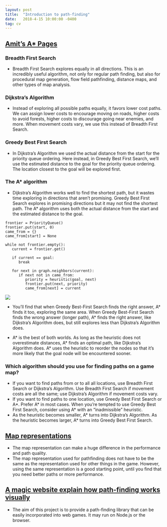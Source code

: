 ```yaml
---
layout: post
title:  "Introduction to path-finding"
date:   2018-4-15 10:00:00 -0400
tag: cv
---
```


## [Amit’s A* Pages](http://theory.stanford.edu/~amitp/GameProgramming/)

### Breadth First Search
- Breadth First Search explores equally in all directions. This is an incredibly useful algorithm, not only for regular path finding, but also for procedural map generation, flow field pathfinding, distance maps, and other types of map analysis.

### Dijkstra’s Algorithm
- Instead of exploring all possible paths equally, it favors lower cost paths. We can assign lower costs to encourage moving on roads, higher costs to avoid forests, higher costs to discourage going near enemies, and more. When movement costs vary, we use this instead of Breadth First Search.


### Greedy Best First Search

- In Dijkstra’s Algorithm we used the actual distance from the start for the priority queue ordering. Here instead, in Greedy Best First Search, we’ll use the estimated distance to the goal for the priority queue ordering. The location closest to the goal will be explored first.

### The A* algorithm

- Dijkstra’s Algorithm works well to find the shortest path, but it wastes time exploring in directions that aren’t promising. Greedy Best First Search explores in promising directions but it may not find the shortest path. The A* algorithm uses both the actual distance from the start and the estimated distance to the goal.

```
frontier = PriorityQueue()
frontier.put(start, 0)
came_from = {}
came_from[start] = None

while not frontier.empty():
   current = frontier.get()

   if current == goal:
      break
   
   for next in graph.neighbors(current):
      if next not in came_from:
         priority = heuristic(goal, next)
         frontier.put(next, priority)
         came_from[next] = current
```

![](/blog/assets/images/posts/path-finding1.png)

-  You’ll find that when Greedy Best-First Search finds the right answer, A* finds it too, exploring the same area. When Greedy Best-First Search finds the wrong answer (longer path), A* finds the right answer, like Dijkstra’s Algorithm does, but still explores less than Dijkstra’s Algorithm does.

-  A* is the best of both worlds. As long as the heuristic does not overestimate distances, A* finds an optimal path, like Dijkstra’s Algorithm does. A* uses the heuristic to reorder the nodes so that it’s more likely that the goal node will be encountered sooner.

### Which algorithm should you use for finding paths on a game map?

- If you want to find paths from or to all all locations, use Breadth First Search or Dijkstra’s Algorithm. Use Breadth First Search if movement costs are all the same; use Dijkstra’s Algorithm if movement costs vary.
- If you want to find paths to one location, use Greedy Best First Search or A*. Prefer A* in most cases. When you’re tempted to use Greedy Best First Search, consider using A* with an “inadmissible” heuristic.
-  As the heuristic becomes smaller, A* turns into Dijkstra’s Algorithm. As the heuristic becomes larger, A* turns into Greedy Best First Search.

## [Map representations](http://theory.stanford.edu/~amitp/GameProgramming/MapRepresentations.html)

- The map representation can make a huge difference in the performance and path quality.
- The map representation used for pathfinding does not have to be the same as the representation used for other things in the game. However, using the same representation is a good starting point, until you find that you need better paths or more performance.

## [A magic website explain how path-finding works visually](http://qiao.github.io/PathFinding.js/visual/)

- The aim of this project is to provide a path-finding library that can be easily incorporated into web games. It may run on Node.js or the browser.
